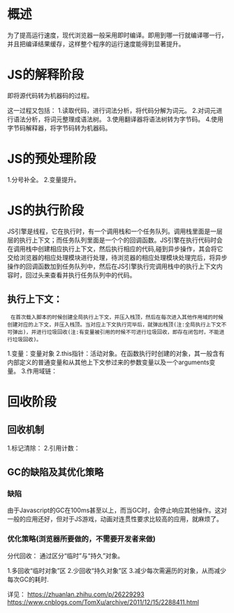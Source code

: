 # 概述
  为了提高运行速度，现代浏览器一般采用即时编译。即用到哪一行就编译哪一行，并且把编译结果缓存，这样整个程序的运行速度能得到显著提升。

# JS的解释阶段
 即将源代码转为机器码的过程。

 这一过程又包括：
 1.读取代码，进行词法分析，将代码分解为词元。
 2.对词元进行语法分析，将词元整理成语法树。
 3.使用翻译器将语法树转为字节码。
 4.使用字节码解释器，将字节码转为机器码。

# JS的预处理阶段
 1.分号补全。
 2.变量提升。

# JS的执行阶段
  JS引擎是线程，它在执行时，有一个调用栈和一个任务队列。调用栈里面是一层层的执行上下文；而任务队列里面是一个个的回调函数。JS引擎在执行代码时会在调用栈中创建相应执行上下文，然后执行相应的代码,碰到异步操作，其会将它交给浏览器的相应处理模块进行处理，待浏览器的相应处理模块处理完后，将异步操作的回调函数加到任务队列中，然后在JS引擎执行完调用栈中的执行上下文内容时，回过头来查看并执行任务队列中的代码。

## 执行上下文：
     在首次载入脚本的时候创建全局执行上下文，并压入栈顶，然后在每次进入其他作用域的时候创建对应的上下文，并压入栈顶。当对应上下文执行完毕后，就弹出栈顶(注:全局执行上下文不可弹出)，并进行垃圾回收(注:有变量被引用的时候不可进行垃圾回收，即存在闭包时，不能进行垃圾回收)。

  1.变量：变量对象
  2.this指针：活动对象。在函数执行时创建的对象，其一般含有内部定义的普通变量和从其他上下文参过来的参数变量以及一个arguments变量。
  3.作用域链：
  

# 回收阶段

## 回收机制
1.标记清除：
2.引用计数：

## GC的缺陷及其优化策略

### 缺陷
由于Javascript的GC在100ms甚至以上，而当GC时，会停止响应其他操作。这对一般的应用还好，但对于JS游戏，动画对连贯性要求比较高的应用，就麻烦了。

### 优化策略(浏览器所要做的，不需要开发者来做)

分代回收：
通过区分“临时”与“持久”对象。

1.多回收“临时对象”区
2.少回收“持久对象”区
3.减少每次需遍历的对象，从而减少每次GC的耗时.


详见：
  https://zhuanlan.zhihu.com/p/26229293
  https://www.cnblogs.com/TomXu/archive/2011/12/15/2288411.html
